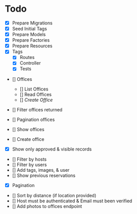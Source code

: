 # Todo

- [x] Prepare Migrations
- [x] Seed Initial Tags
- [x] Prepare Models
- [x] Prepare Factories
- [x] Prepare Resources
- [x] Tags
	- [x] Routes
	- [x] Controller
	- [x] Tests

- [] Offices
	- [] List Offices
	- [] Read Offices
	- [] _Create Office_

- [] Filter offices returned
- [] Pagination offices
- [] Show offices
- [] Create office

- [x] Show only approved & visible records
- [] Filter by hosts
- [] Filter by users
- [] Add tags, images, & user
- [] Show previous reservations
- [x] Pagination
- [] Sort by distance (if location provided)
- [] Host must be authenticated & Email must been verified
- [] Add photos to offices endpoint